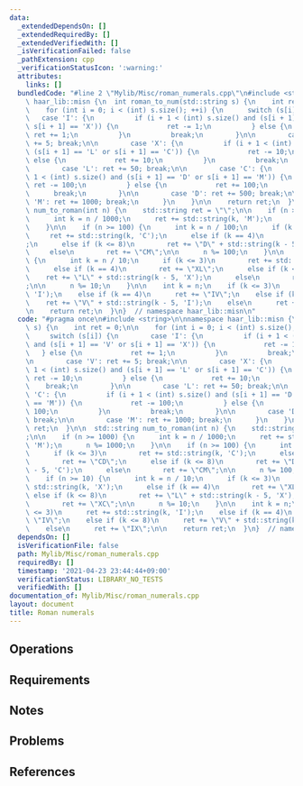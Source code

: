 ```yaml
---
data:
  _extendedDependsOn: []
  _extendedRequiredBy: []
  _extendedVerifiedWith: []
  _isVerificationFailed: false
  _pathExtension: cpp
  _verificationStatusIcon: ':warning:'
  attributes:
    links: []
  bundledCode: "#line 2 \"Mylib/Misc/roman_numerals.cpp\"\n#include <string>\n\nnamespace\
    \ haar_lib::misn {\n  int roman_to_num(std::string s) {\n    int ret = 0;\n\n\
    \    for (int i = 0; i < (int) s.size(); ++i) {\n      switch (s[i]) {\n     \
    \   case 'I': {\n          if (i + 1 < (int) s.size() and (s[i + 1] == 'V' or\
    \ s[i + 1] == 'X')) {\n            ret -= 1;\n          } else {\n           \
    \ ret += 1;\n          }\n          break;\n        }\n\n        case 'V': ret\
    \ += 5; break;\n\n        case 'X': {\n          if (i + 1 < (int) s.size() and\
    \ (s[i + 1] == 'L' or s[i + 1] == 'C')) {\n            ret -= 10;\n          }\
    \ else {\n            ret += 10;\n          }\n          break;\n        }\n\n\
    \        case 'L': ret += 50; break;\n\n        case 'C': {\n          if (i +\
    \ 1 < (int) s.size() and (s[i + 1] == 'D' or s[i + 1] == 'M')) {\n           \
    \ ret -= 100;\n          } else {\n            ret += 100;\n          }\n    \
    \      break;\n        }\n\n        case 'D': ret += 500; break;\n\n        case\
    \ 'M': ret += 1000; break;\n      }\n    }\n\n    return ret;\n  }\n\n  std::string\
    \ num_to_roman(int n) {\n    std::string ret = \"\";\n\n    if (n >= 1000) {\n\
    \      int k = n / 1000;\n      ret += std::string(k, 'M');\n      n %= 1000;\n\
    \    }\n\n    if (n >= 100) {\n      int k = n / 100;\n      if (k <= 3)\n   \
    \     ret += std::string(k, 'C');\n      else if (k == 4)\n        ret += \"CD\"\
    ;\n      else if (k <= 8)\n        ret += \"D\" + std::string(k - 5, 'C');\n \
    \     else\n        ret += \"CM\";\n\n      n %= 100;\n    }\n\n    if (n >= 10)\
    \ {\n      int k = n / 10;\n      if (k <= 3)\n        ret += std::string(k, 'X');\n\
    \      else if (k == 4)\n        ret += \"XL\";\n      else if (k <= 8)\n    \
    \    ret += \"L\" + std::string(k - 5, 'X');\n      else\n        ret += \"XC\"\
    ;\n\n      n %= 10;\n    }\n\n    int k = n;\n    if (k <= 3)\n      ret += std::string(k,\
    \ 'I');\n    else if (k == 4)\n      ret += \"IV\";\n    else if (k <= 8)\n  \
    \    ret += \"V\" + std::string(k - 5, 'I');\n    else\n      ret += \"IX\";\n\
    \n    return ret;\n  }\n}  // namespace haar_lib::misn\n"
  code: "#pragma once\n#include <string>\n\nnamespace haar_lib::misn {\n  int roman_to_num(std::string\
    \ s) {\n    int ret = 0;\n\n    for (int i = 0; i < (int) s.size(); ++i) {\n \
    \     switch (s[i]) {\n        case 'I': {\n          if (i + 1 < (int) s.size()\
    \ and (s[i + 1] == 'V' or s[i + 1] == 'X')) {\n            ret -= 1;\n       \
    \   } else {\n            ret += 1;\n          }\n          break;\n        }\n\
    \n        case 'V': ret += 5; break;\n\n        case 'X': {\n          if (i +\
    \ 1 < (int) s.size() and (s[i + 1] == 'L' or s[i + 1] == 'C')) {\n           \
    \ ret -= 10;\n          } else {\n            ret += 10;\n          }\n      \
    \    break;\n        }\n\n        case 'L': ret += 50; break;\n\n        case\
    \ 'C': {\n          if (i + 1 < (int) s.size() and (s[i + 1] == 'D' or s[i + 1]\
    \ == 'M')) {\n            ret -= 100;\n          } else {\n            ret +=\
    \ 100;\n          }\n          break;\n        }\n\n        case 'D': ret += 500;\
    \ break;\n\n        case 'M': ret += 1000; break;\n      }\n    }\n\n    return\
    \ ret;\n  }\n\n  std::string num_to_roman(int n) {\n    std::string ret = \"\"\
    ;\n\n    if (n >= 1000) {\n      int k = n / 1000;\n      ret += std::string(k,\
    \ 'M');\n      n %= 1000;\n    }\n\n    if (n >= 100) {\n      int k = n / 100;\n\
    \      if (k <= 3)\n        ret += std::string(k, 'C');\n      else if (k == 4)\n\
    \        ret += \"CD\";\n      else if (k <= 8)\n        ret += \"D\" + std::string(k\
    \ - 5, 'C');\n      else\n        ret += \"CM\";\n\n      n %= 100;\n    }\n\n\
    \    if (n >= 10) {\n      int k = n / 10;\n      if (k <= 3)\n        ret +=\
    \ std::string(k, 'X');\n      else if (k == 4)\n        ret += \"XL\";\n     \
    \ else if (k <= 8)\n        ret += \"L\" + std::string(k - 5, 'X');\n      else\n\
    \        ret += \"XC\";\n\n      n %= 10;\n    }\n\n    int k = n;\n    if (k\
    \ <= 3)\n      ret += std::string(k, 'I');\n    else if (k == 4)\n      ret +=\
    \ \"IV\";\n    else if (k <= 8)\n      ret += \"V\" + std::string(k - 5, 'I');\n\
    \    else\n      ret += \"IX\";\n\n    return ret;\n  }\n}  // namespace haar_lib::misn\n"
  dependsOn: []
  isVerificationFile: false
  path: Mylib/Misc/roman_numerals.cpp
  requiredBy: []
  timestamp: '2021-04-23 23:44:44+09:00'
  verificationStatus: LIBRARY_NO_TESTS
  verifiedWith: []
documentation_of: Mylib/Misc/roman_numerals.cpp
layout: document
title: Roman numerals
---
```


## Operations

## Requirements

## Notes

## Problems

## References
